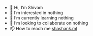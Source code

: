 - 👋 Hi, I’m Shivam
- 👀 I’m interested in nothing
- 🌱 I’m currently learning nothing
- 💞️ I’m looking to collaborate on nothing
- 📫 How to reach me <a href="https://shashank.ml" target='_blank' rel='noopener noreferrer'>shashank.ml</a>

<!---
ricku44/ricku44 is a ✨ special ✨ repository because its `README.md` (this file) appears on your GitHub profile.
You can click the Preview link to take a look at your changes.
--->
